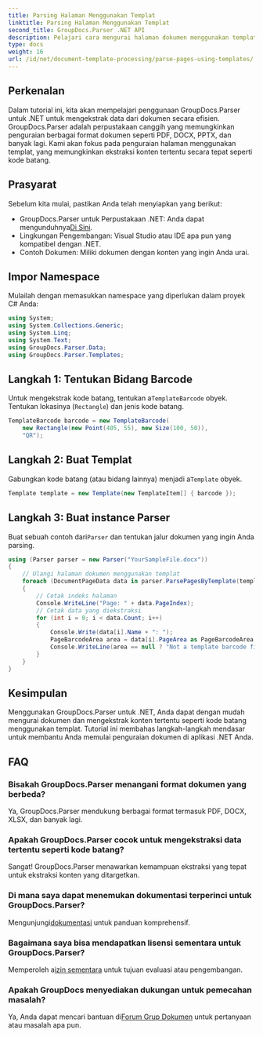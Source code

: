 ```yaml
---
title: Parsing Halaman Menggunakan Templat
linktitle: Parsing Halaman Menggunakan Templat
second_title: GroupDocs.Parser .NET API
description: Pelajari cara mengurai halaman dokumen menggunakan templat di .NET dengan GroupDocs.Parser. Ekstrak konten tertentu secara efisien untuk aplikasi Anda.
type: docs
weight: 16
url: /id/net/document-template-processing/parse-pages-using-templates/
---
```

## Perkenalan
Dalam tutorial ini, kita akan mempelajari penggunaan GroupDocs.Parser untuk .NET untuk mengekstrak data dari dokumen secara efisien. GroupDocs.Parser adalah perpustakaan canggih yang memungkinkan penguraian berbagai format dokumen seperti PDF, DOCX, PPTX, dan banyak lagi. Kami akan fokus pada penguraian halaman menggunakan templat, yang memungkinkan ekstraksi konten tertentu secara tepat seperti kode batang.
## Prasyarat
Sebelum kita mulai, pastikan Anda telah menyiapkan yang berikut:
-  GroupDocs.Parser untuk Perpustakaan .NET: Anda dapat mengunduhnya[Di Sini](https://releases.groupdocs.com/parser/net/).
- Lingkungan Pengembangan: Visual Studio atau IDE apa pun yang kompatibel dengan .NET.
- Contoh Dokumen: Miliki dokumen dengan konten yang ingin Anda urai.

## Impor Namespace
Mulailah dengan memasukkan namespace yang diperlukan dalam proyek C# Anda:
```csharp
using System;
using System.Collections.Generic;
using System.Linq;
using System.Text;
using GroupDocs.Parser.Data;
using GroupDocs.Parser.Templates;
```
## Langkah 1: Tentukan Bidang Barcode
 Untuk mengekstrak kode batang, tentukan a`TemplateBarcode` obyek. Tentukan lokasinya (`Rectangle`) dan jenis kode batang.
```csharp
TemplateBarcode barcode = new TemplateBarcode(
    new Rectangle(new Point(405, 55), new Size(100, 50)),
    "QR");
```
## Langkah 2: Buat Templat
 Gabungkan kode batang (atau bidang lainnya) menjadi a`Template` obyek.
```csharp
Template template = new Template(new TemplateItem[] { barcode });
```
## Langkah 3: Buat instance Parser
 Buat sebuah contoh dari`Parser` dan tentukan jalur dokumen yang ingin Anda parsing.
```csharp
using (Parser parser = new Parser("YourSampleFile.docx"))
{
    // Ulangi halaman dokumen menggunakan templat
    foreach (DocumentPageData data in parser.ParsePagesByTemplate(template))
    {
        // Cetak indeks halaman
        Console.WriteLine("Page: " + data.PageIndex);
        // Cetak data yang diekstraksi
        for (int i = 0; i < data.Count; i++)
        {
            Console.Write(data[i].Name + ": ");
            PageBarcodeArea area = data[i].PageArea as PageBarcodeArea;
            Console.WriteLine(area == null ? "Not a template barcode field" : area.Value);
        }
    }
}
```

## Kesimpulan
Menggunakan GroupDocs.Parser untuk .NET, Anda dapat dengan mudah mengurai dokumen dan mengekstrak konten tertentu seperti kode batang menggunakan templat. Tutorial ini membahas langkah-langkah mendasar untuk membantu Anda memulai penguraian dokumen di aplikasi .NET Anda.

## FAQ
### Bisakah GroupDocs.Parser menangani format dokumen yang berbeda?
Ya, GroupDocs.Parser mendukung berbagai format termasuk PDF, DOCX, XLSX, dan banyak lagi.
### Apakah GroupDocs.Parser cocok untuk mengekstraksi data tertentu seperti kode batang?
Sangat! GroupDocs.Parser menawarkan kemampuan ekstraksi yang tepat untuk ekstraksi konten yang ditargetkan.
### Di mana saya dapat menemukan dokumentasi terperinci untuk GroupDocs.Parser?
 Mengunjungi[dokumentasi](https://reference.groupdocs.com/parser/net/) untuk panduan komprehensif.
### Bagaimana saya bisa mendapatkan lisensi sementara untuk GroupDocs.Parser?
 Memperoleh a[izin sementara](https://purchase.groupdocs.com/temporary-license/) untuk tujuan evaluasi atau pengembangan.
### Apakah GroupDocs menyediakan dukungan untuk pemecahan masalah?
 Ya, Anda dapat mencari bantuan di[Forum Grup Dokumen](https://forum.groupdocs.com/c/parser/17) untuk pertanyaan atau masalah apa pun.